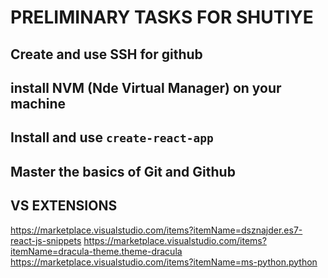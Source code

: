 # PRELIMINARY TASKS FOR SHUTIYE
## Create and use SSH for github
## install NVM (Nde Virtual Manager) on your machine
## Install and use `create-react-app`
## Master the basics of Git and Github


## VS EXTENSIONS
https://marketplace.visualstudio.com/items?itemName=dsznajder.es7-react-js-snippets
https://marketplace.visualstudio.com/items?itemName=dracula-theme.theme-dracula
https://marketplace.visualstudio.com/items?itemName=ms-python.python
